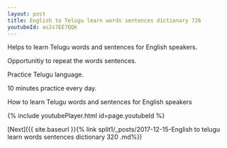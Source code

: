 ```yaml
---
layout: post
title: English to Telugu learn words sentences dictionary 726 
youtubeId: as2s7EE7QQk
---
```

 
 
Helps to learn Telugu words and sentences for English speakers.

Opportunitiy to repeat the words sentences. 

Practice Telugu language. 
 
10 minutes practice every day. 
 
How to learn Telugu words and sentences for English speakers 
 
{% include youtubePlayer.html id=page.youtubeId %}
 
 
[Next]({{ site.baseurl }}{% link  split1/_posts/2017-12-15-English to telugu learn words sentences dictionary 320 .md%})
 
